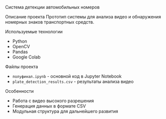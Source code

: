 Система детекции автомобильных номеров

Описание проекта
Прототип системы для анализа видео и обнаружения номерных знаков транспортных средств.

Используемые технологии
- Python
- OpenCV 
- Pandas
- Google Colab

Файлы проекта
- `полуфинал.ipynb` - основной код в Jupyter Notebook
- `plate_detection_results.csv` - результаты анализа видео

Особенности
- Работа с видео высокого разрешения
- Генерация данных в формате CSV
- Модульная структура для дальнейшего развития
